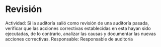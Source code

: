 # Revisión

Actividad: Si la auditoría salió como revisión de una auditoría pasada, verificar que las acciones correctivas establecidas en esta hayan sido ejecutadas, de lo contrario, analizar las causas y documentar las nuevas acciones correctivas.
Responsable: Responsable de auditoría
